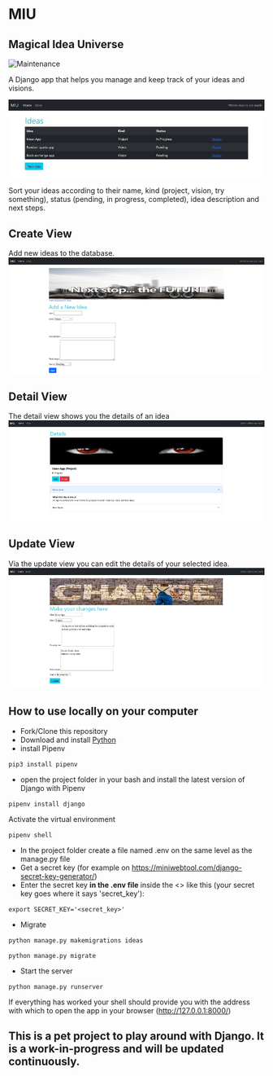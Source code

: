 # MIU

## Magical Idea Universe

![Maintenance](https://img.shields.io/badge/Maintained%3F-yes-green.svg)

A Django app that helps you manage and keep track of your ideas and visions.

![screenshot](static/img/screenshot_listview.JPG)

Sort your ideas according to their name, kind (project, vision, try something), status (pending, in progress, completed), idea description and next steps.

## Create View

Add new ideas to the database.
![screenshot](static/img/screenshot_new.PNG)

## Detail View

The detail view shows you the details of an idea
![screenshot](static/img/screenshot_detail.png)

## Update View

Via the update view you can edit the details of your selected idea.
![screenshot](static/img/screenshot_update.png)

## How to use locally on your computer

- Fork/Clone this repository
- Download and install [Python](https://www.python.org/downloads/)
- install Pipenv

```
pip3 install pipenv
```

- open the project folder in your bash and install the latest version of Django with Pipenv

```
pipenv install django
```

Activate the virtual environment

```
pipenv shell
```

- In the project folder create a file named .env on the same level as the manage.py file
- Get a secret key (for example on https://miniwebtool.com/django-secret-key-generator/)
- Enter the secret key **in the .env file** inside the <> like this (your secret key goes where it says 'secret_key'):

```
export SECRET_KEY='<secret_key>'
```

- Migrate

```
python manage.py makemigrations ideas
```

```
python manage.py migrate
```

- Start the server

```
python manage.py runserver
```

If everything has worked your shell should provide you with the address with which to open the app in your browser (http://127.0.0.1:8000/)

## This is a pet project to play around with Django. It is a work-in-progress and will be updated continuously.

